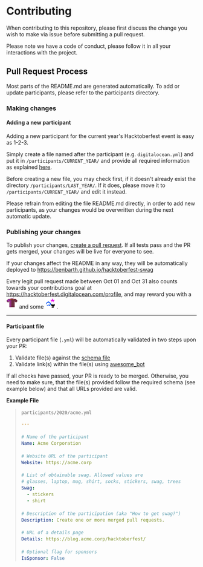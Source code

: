 # Contributing

When contributing to this repository, please first discuss the change you wish to make via issue before submitting a pull request.

Please note we have a code of conduct, please follow it in all your interactions with the project.

## Pull Request Process

Most parts of the README.md are generated automatically. To add or update participants, please refer to the participants directory.

### Making changes

#### Adding a new participant

Adding a new participant for the current year's Hacktoberfest event is easy as 1-2-3.

Simply create a file named after the participant (e.g. `digitalocean.yml`) and put it in `/participants/CURRENT_YEAR/` and provide all required information as explained [here](#participant-file).

Before creating a new file, you may check first, if it doesn't already exist the directory `/participants/LAST_YEAR/`. If it does, please move it to `/participants/CURRENT_YEAR/` and edit it instead.

Please refrain from editing the file README.md directly, in order to add new participants, as your changes would be overwritten during the next automatic update.

### Publishing your changes

To publish your changes, [create a pull request](https://docs.github.com/en/free-pro-team@latest/github/collaborating-with-issues-and-pull-requests/creating-a-pull-request). If all tests pass and the PR gets merged, your changes will be live for everyone to see.

If your changes affect the README in any way, they will be automatically deployed to <https://benbarth.github.io/hacktoberfest-swag>

Every legit pull request made between Oct 01 and Oct 31 also counts towards your contributions goal at <https://hacktoberfest.digitalocean.com/profile>, and may reward you with a ![Shirt](icons/shirt.png) and some ![Stickers](icons/stickers.png). 

---

#### Participant file

Every participant file (`.yml`) will be automatically validated in two steps upon your PR:

1. Validate file(s) against the [schema file](.jsonschema)
2. Validate link(s) within the file(s) using [awesome_bot](https://github.com/dkhamsing/awesome_bot)

If all checks have passed, your PR is ready to be merged. Otherwise, you need to make sure, that the file(s) provided follow the required schema (see example below) and that all URLs provided are valid.

__Example File__

> `participants/2020/acme.yml`
> ```yaml
> ---
> 
> # Name of the participant
> Name: Acme Corporation
> 
> # Website URL of the participant
> Website: https://acme.corp
> 
> # List of obtainable swag. Allowed values are
> # glasses, laptop, mug, shirt, socks, stickers, swag, trees
> Swag:
>   - stickers
>   - shirt
> 
> # Description of the participation (aka "How to get swag?")
> Description: Create one or more merged pull requests.
> 
> # URL of a details page
> Details: https://blog.acme.corp/hacktoberfest/
>
> # Optional flag for sponsors
> IsSponsor: False
> ```
